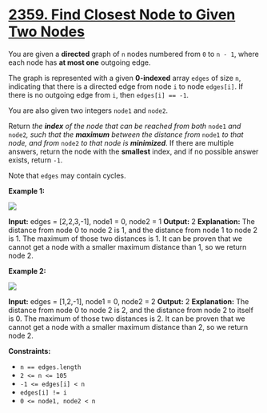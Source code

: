 # [2359. Find Closest Node to Given Two Nodes](https://leetcode.com/problems/find-closest-node-to-given-two-nodes/)

You are given a  **directed**  graph of  `n`  nodes numbered from  `0`  to  `n - 1`, where each node has  **at most one**  outgoing edge.

The graph is represented with a given  **0-indexed**  array  `edges`  of size  `n`, indicating that there is a directed edge from node  `i`  to node  `edges[i]`. If there is no outgoing edge from  `i`, then  `edges[i] == -1`.

You are also given two integers  `node1`  and  `node2`.

Return  _the  **index**  of the node that can be reached from both_ `node1` _and_ `node2`_, such that the  **maximum**  between the distance from_ `node1` _to that node, and from_ `node2` _to that node is  **minimized**_. If there are multiple answers, return the node with the  **smallest**  index, and if no possible answer exists, return  `-1`.

Note that  `edges`  may contain cycles.

**Example 1:**

![](https://assets.leetcode.com/uploads/2022/06/07/graph4drawio-2.png)

**Input:** edges = [2,2,3,-1], node1 = 0, node2 = 1
**Output:** 2
**Explanation:** The distance from node 0 to node 2 is 1, and the distance from node 1 to node 2 is 1.
The maximum of those two distances is 1. It can be proven that we cannot get a node with a smaller maximum distance than 1, so we return node 2.

**Example 2:**

![](https://assets.leetcode.com/uploads/2022/06/07/graph4drawio-4.png)

**Input:** edges = [1,2,-1], node1 = 0, node2 = 2
**Output:** 2
**Explanation:** The distance from node 0 to node 2 is 2, and the distance from node 2 to itself is 0.
The maximum of those two distances is 2. It can be proven that we cannot get a node with a smaller maximum distance than 2, so we return node 2.

**Constraints:**

-   `n == edges.length`
-   `2 <= n <= 105`
-   `-1 <= edges[i] < n`
-   `edges[i] != i`
-   `0 <= node1, node2 < n`
